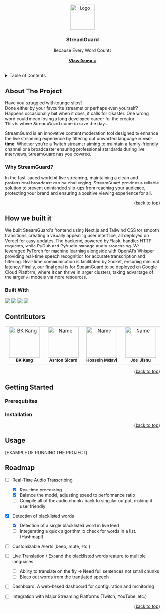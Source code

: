 <!-- PROJECT LOGO -->
<br />
<div align="center">
  <a href="https://github.com/bkctrl/biquadris">
    <img src="https://github.com/user-attachments/assets/fb30e9e2-190f-4956-b198-ff73249fe4ad" alt="Logo" height="80">
  </a>

<h3 align="center">StreamGuard</h3>
  <p align="center">Because Every Word Counts<br/><br/>
    <a href="DEMO LINK, TO BE UPDATED AFTER WE'RE DONE"><strong>View Demo »</strong></a>
    <br />
    <br />
  </p>
</div>


<!-- TABLE OF CONTENTS -->
<details>
  <summary>Table of Contents</summary>
  <ol>
    <li>
      <a href="#about-the-project">About The Project</a>
      <ul>
        <li><a href="#built-with">Built With</a></li>
      </ul>
    </li>
    <li>
      <a href="#getting-started">Getting Started</a>
      <ul>
        <li><a href="#prerequisites">Prerequisites</a></li>
        <li><a href="#installation">Installation</a></li>
      </ul>
    </li>
    <li><a href="#usage">Usage</a></li>
    <li><a href="#roadmap">Roadmap</a></li>
    <li><a href="#acknowledgments">Acknowledgments</a></li>
  </ol>
</details>



<!-- ABOUT THE PROJECT -->
## About The Project
Have you struggled with tounge slips?  
Done either by your favourite streamer or perhaps even yourself?  
Happens occasionally but when it does, it calls for disaster. One wrong word could mean losing a long developed career for the creator.  
This is where StreamGuard come to save the day...  

StreamGuard is an innovative content moderation tool designed to enhance the live streaming experience by filtering out unwanted language in **real-time**. Whether you’re a Twitch streamer aiming to maintain a family-friendly channel or a broadcaster ensuring professional standards during live interviews, StreamGuard has you covered.

### Why StreamGuard?
In the fast-paced world of live streaming, maintaining a clean and professional broadcast can be challenging. StreamGuard provides a reliable solution to prevent unintended slip-ups from reaching your audience, protecting your brand and ensuring a positive viewing experience for all.

<p align="right">(<a href="#readme-top">back to top</a>)</p>

## How we built it
We built StreamGuard's frontend using Next.js and Tailwind CSS for smooth transitions, creating a visually appealing user interface, all deployed on Vercel for easy updates. The backend, powered by Flask, handles HTTP requests, while PyDub and PyAudio manage audio processing. We leveraged PyTorch for machine learning alongside with OpenAI’s Whisper providing real-time speech recognition for accurate transcription and filtering. Real-time communication is facilitated by Socket, ensuring minimal latency. Finally, our final goal is for StreamGuard to be deployed on Google Cloud Platform, where it can thrive in larger clusters, taking advantage of the larger AI models via more resources. 

### Built With
<a href=""><img src="https://img.shields.io/badge/python-3670A0?style=for-the-badge&logo=python&logoColor=ffdd54"></a>
<a href=""><img src="https://img.shields.io/badge/flask-%23000.svg?style=for-the-badge&logo=flask&logoColor=white"></a>
<a href=""><img src="https://img.shields.io/badge/Next-black?style=for-the-badge&logo=next.js&logoColor=white"></a>
<a href=""><img src="https://img.shields.io/badge/typescript-%23007ACC.svg?style=for-the-badge&logo=typescript&logoColor=white"></a>

## Contributors
<table>
  <tbody>
    <tr>
      <td align="center" valign="top" width="14.28%"><a href="https://github.com/bkctrl"><img src="https://avatars.githubusercontent.com/u/112859636?v=4?s=100" width="100px;" alt="BK Kang"/><br /><sub><b>BK Kang</b></sub></a><br /></td>
      <td align="center" valign="top" width="14.28%"><a href="https://github.com/ashsic"><img src="https://avatars.githubusercontent.com/u/99445200?v=4" width="100px;" alt="Name"/><br /><sub><b>Ashton Sicard</b></sub></a><br /></td>
      <td align="center" valign="top" width="14.28%"><a href="https://github.com/hmolavi"><img src="https://avatars.githubusercontent.com/u/75816912?v=4" width="100px;" alt="Name"/><br /><sub><b>
Hossein Molavi
</b></sub></a><br /></td>
      <td align="center" valign="top" width="14.28%"><a href="https://github.com/JackFrostDJ"><img src="https://avatars.githubusercontent.com/u/48857558?v=4" width="100px;" alt="Name"/><br /><sub><b>Joel Jishu
</b></sub></a><br /></td>
    </tr>
  </tbody>
</table>

<p align="right">(<a href="#readme-top">back to top</a>)</p>




<!-- GETTING STARTED -->
## Getting Started


### Prerequisites


### Installation


<p align="right">(<a href="#readme-top">back to top</a>)</p>



<!-- USAGE EXAMPLES -->
## Usage

[EXAMPLE OF RUNNING THE PROJECT]


<!-- ROADMAP -->
## Roadmap
- [ ] Real-Time Audio Transcribing
  - [X] Real time processing
  - [X] Balance the model, adjusting speed to performance ratio
  - [ ] Compile all of the audio chunks back to singular output, making it user friendly
- [X] Detection of blacklisted words
  - [X] Detection of a single blacklisted word in live feed
  - [ ] Integerating a quick algorithm to check for words in a list. (Hashmap!)
- [ ] Customizable Alerts (beep, mute, etc.)
- [ ] Live Translation / Expand the blacklisted words feature to multiple languages
  - [ ] Ability to translate on the fly -> Need full sentences not small chunks
  - [ ] Bleep out words from the translated speech
- [ ] Dashboard: A web-based dashboard for configuration and monitoring
- [ ] Integration with Major Streaming Platforms (Twitch, YouTube, etc.)


<p align="right">(<a href="#readme-top">back to top</a>)</p>
